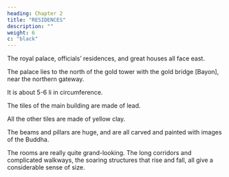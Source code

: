 ```yaml
---
heading: Chapter 2
title: "RESIDENCES"
description: ""
weight: 6
c: "black"
---
```



The royal palace, officials’ residences, and great houses all face east. 

The palace lies to the north of the gold tower with the gold bridge [Bayon], near the northern gateway. 

It is about 5-6 li in circumference.

The tiles of the main building are made of lead.

All the other tiles are made of yellow clay. 

The beams and pillars are huge, and are all carved and painted with images of the Buddha. 

The rooms are really quite grand-looking. The long corridors and complicated walkways, the soaring structures that rise and fall, all give a considerable sense of size.


